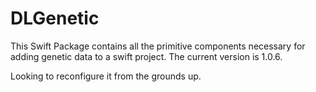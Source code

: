 # DLGenetic

This Swift Package contains all the primitive components necessary for adding genetic data to a swift project.  The current version is 1.0.6.

Looking to reconfigure it from the grounds up.

